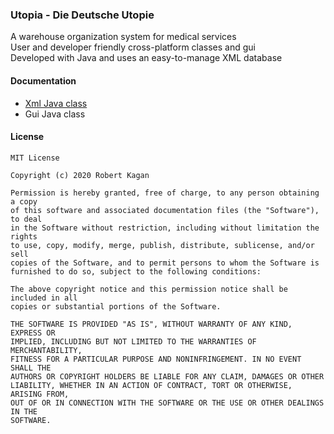 ### Utopia - Die Deutsche Utopie

A warehouse organization system for medical services<br/>
User and developer friendly cross-platform classes and gui<br/>
Developed with Java and uses an easy-to-manage XML database

#### Documentation

 - [Xml Java class](https://github.com/libalis/utopia/blob/master/DOCS/Xml.md)
 - Gui Java class

#### License

	MIT License

	Copyright (c) 2020 Robert Kagan

	Permission is hereby granted, free of charge, to any person obtaining a copy
	of this software and associated documentation files (the "Software"), to deal
	in the Software without restriction, including without limitation the rights
	to use, copy, modify, merge, publish, distribute, sublicense, and/or sell
	copies of the Software, and to permit persons to whom the Software is
	furnished to do so, subject to the following conditions:
	
	The above copyright notice and this permission notice shall be included in all
	copies or substantial portions of the Software.

	THE SOFTWARE IS PROVIDED "AS IS", WITHOUT WARRANTY OF ANY KIND, EXPRESS OR
	IMPLIED, INCLUDING BUT NOT LIMITED TO THE WARRANTIES OF MERCHANTABILITY,
	FITNESS FOR A PARTICULAR PURPOSE AND NONINFRINGEMENT. IN NO EVENT SHALL THE
	AUTHORS OR COPYRIGHT HOLDERS BE LIABLE FOR ANY CLAIM, DAMAGES OR OTHER
	LIABILITY, WHETHER IN AN ACTION OF CONTRACT, TORT OR OTHERWISE, ARISING FROM,
	OUT OF OR IN CONNECTION WITH THE SOFTWARE OR THE USE OR OTHER DEALINGS IN THE
	SOFTWARE.
